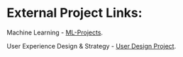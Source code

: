 # External Project Links:

Machine Learning - [ML-Projects](https://drive.google.com/drive/folders/1lJw-HxEO6NxTo3k_epQp2qNI_wTjJYjK?usp=share_link).


User Experience Design & Strategy - [User Design Project](https://drive.google.com/drive/folders/1Op9P98Ac0_nmz_qIMlyzJdvQdraFbO7p?usp=share_link).

